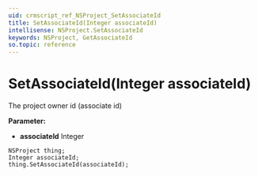 ```yaml
---
uid: crmscript_ref_NSProject_SetAssociateId
title: SetAssociateId(Integer associateId)
intellisense: NSProject.SetAssociateId
keywords: NSProject, GetAssociateId
so.topic: reference
---
```


# SetAssociateId(Integer associateId)

The project owner id (associate id)

**Parameter:** 
* **associateId** Integer

```crmscript
NSProject thing;
Integer associateId;
thing.SetAssociateId(associateId);
```

